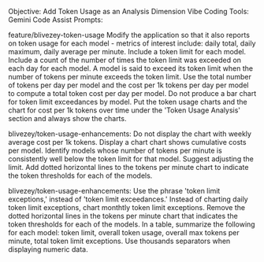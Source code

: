 
Objective: Add Token Usage as an Analysis Dimension
Vibe Coding Tools: Gemini Code Assist
Prompts:

feature/blivezey-token-usage
Modify the application so that it also reports on token usage for each model - metrics of interest include: daily total, daily maximum, daily average per minute.
Include a token limit for each model.
Include a count of the number of times the token limit was exceeded on each day for each model. A model is said to exceed its token limit when the number of tokens per minute exceeds the token limit.
Use the total number of tokens per day per model and the cost per 1k tokens per day per model to compute a total token cost per day per model.
Do not produce a bar chart for token limit exceedances by model.
Put the token usage charts and the chart for cost per 1k tokens over time under the 'Token Usage Analysis' section and always show the charts.

blivezey/token-usage-enhancements:
Do not display the chart with weekly average cost per 1k tokens.
Display a chart chart shows cumulative costs per model.
Identify models whose number of tokens per minute is consistently well below the token limit for that model.  Suggest adjusting the limit.
Add dotted horizontal lines to the tokens per minute chart to indicate the token thresholds for each of the models.

blivezey/token-usage-enhancements:
Use the phrase 'token limit exceptions,' instead of 'token limit exceedances.'
Instead of charting daily token limit exceptions, chart monthtly token limit exceptions.
Remove the dotted horizontal lines in the tokens per minute chart that indicates the token thresholds for each of the models.
In a table, summarize the following for each model: token limit, overall token usage, overall max tokens per minute, total token limit exceptions.
Use thousands separators when displaying numeric data.